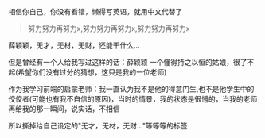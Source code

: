 

相信你自己，你没有看错，懒得写英语，就用中文代替了

> 努力努力再努力x,努力努力再努力x,努力努力再努力x

薛颖颖，无才，无材，无财，还能干什么...

但是曾经有一个人给我写过这样的话：薛颖颖 一个懂得持之以恒的姑娘，很了不起(希望你们没有过分的猜想，这只是我的一位老师)

作为我学习前端的启蒙老师：我一直认为我不是他的得意门生,也不是他学生中的佼佼者(可能也有我不自信的原因)，当时的情景，我的状态是很懵的，当我的老师再给我的那一瞬间，说实话，不相信

所以撕掉给自己设定的"无才，无材，无财..."等等等的标签


<!--- [Upgrading to Progressive Web Apps][9] · [JSConf China Shanghai 2017](http://2017.jsconf.cn/)
- Building Progressive Web Apps · [CSDI Guangzhou 2017](http://www.csdisummit.com/)
- The State of Progressive Web App · GDG IO Redux Beijing 2017
- PWA Rehashing · Baidu HQ Beijing 2017
- [Service Worker 101][5] · GDG DevFest Beijing 2016
- [Progressive Web Apps][4] · QCon Shanghai 2016
- Progressive Web App in my POV · GDG IO Redux Beijing 2016
- [CSS Still Sucks 2015][2] · 2015
- [JavaScript Modularization Journey][1] · 2015



[1]: //huangxuan.me/2015/07/09/js-module-7day/
[2]: //huangxuan.me/2015/12/28/css-sucks-2015/
[3]: //huangxuan.me/2016/06/05/pwa-in-my-pov/
[4]: //huangxuan.me/2016/10/20/pwa-qcon2016/
[5]: //huangxuan.me/2016/11/20/sw-101-gdgdf/
[6]: https://yanshuo.io/assets/player/?deck=58ac8598b123db0067292f92 "PWA Rehashing"
[7]: https://yanshuo.io/assets/player/?deck=593ad6fbfe88c2006a0a0d6d "The State of PWA"
[8]: https://yanshuo.io/assets/player/?deck=594d673d570c357d0698a950 "Building PWA"
[9]: //huangxuan.me/jsconfcn2017/-->


